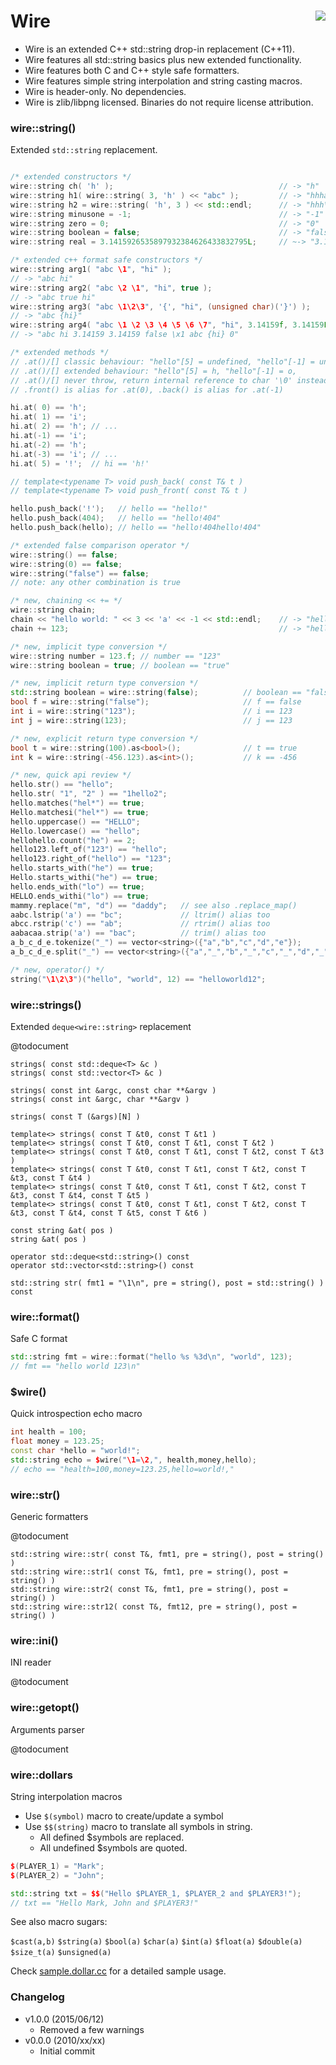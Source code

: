 Wire <a href="https://travis-ci.org/r-lyeh/wire"><img src="https://api.travis-ci.org/r-lyeh/wire.svg?branch=master" align="right" /></a>
====

- Wire is an extended C++ std::string drop-in replacement (C++11).
- Wire features all std::string basics plus new extended functionality.
- Wire features both C and C++ style safe formatters.
- Wire features simple string interpolation and string casting macros.
- Wire is header-only. No dependencies.
- Wire is zlib/libpng licensed. Binaries do not require license attribution.

### wire::string()
Extended ```std::string``` replacement.

```c++

/* extended constructors */
wire::string ch( 'h' );                                     // -> "h"
wire::string h1( wire::string( 3, 'h' ) << "abc" );         // -> "hhhabc"
wire::string h2 = wire::string( 'h', 3 ) << std::endl;      // -> "hhh\n"
wire::string minusone = -1;                                 // -> "-1"
wire::string zero = 0;                                      // -> "0"
wire::string boolean = false;                               // -> "false"
wire::string real = 3.1415926535897932384626433832795L;     // ~-> "3.14159"

/* extended c++ format safe constructors */
wire::string arg1( "abc \1", "hi" );
// -> "abc hi"
wire::string arg2( "abc \2 \1", "hi", true );
// -> "abc true hi"
wire::string arg3( "abc \1\2\3", '{', "hi", (unsigned char)('}') );
// -> "abc {hi}"
wire::string arg4( "abc \1 \2 \3 \4 \5 \6 \7", "hi", 3.14159f, 3.14159L, false, '\x1', arg3, 0 );
// -> "abc hi 3.14159 3.14159 false \x1 abc {hi} 0"

/* extended methods */
// .at()/[] classic behaviour: "hello"[5] = undefined, "hello"[-1] = undefined
// .at()/[] extended behaviour: "hello"[5] = h, "hello"[-1] = o,
// .at()/[] never throw, return internal reference to char '\0' instead
// .front() is alias for .at(0), .back() is alias for .at(-1)

hi.at( 0) == 'h';
hi.at( 1) == 'i';
hi.at( 2) == 'h'; // ...
hi.at(-1) == 'i';
hi.at(-2) == 'h';
hi.at(-3) == 'i'; // ...
hi.at( 5) = '!';  // hi == 'h!'

// template<typename T> void push_back( const T& t )
// template<typename T> void push_front( const T& t )

hello.push_back('!');   // hello == "hello!"
hello.push_back(404);   // hello == "hello!404"
hello.push_back(hello); // hello == "hello!404hello!404"

/* extended false comparison operator */
wire::string() == false;
wire::string(0) == false;
wire::string("false") == false;
// note: any other combination is true

/* new, chaining << += */
wire::string chain;
chain << "hello world: " << 3 << 'a' << -1 << std::endl;    // -> "hello world: 3a-1\n"
chain += 123;                                               // -> "hello world: 3a-1\n123"

/* new, implicit type conversion */
wire::string number = 123.f; // number == "123"
wire::string boolean = true; // boolean == "true"

/* new, implicit return type conversion */
std::string boolean = wire::string(false);          // boolean == "false"
bool f = wire::string("false");                     // f == false
int i = wire::string("123");                        // i == 123
int j = wire::string(123);                          // j == 123

/* new, explicit return type conversion */
bool t = wire::string(100).as<bool>();              // t == true
int k = wire::string(-456.123).as<int>();           // k == -456

/* new, quick api review */
hello.str() == "hello";
hello.str( "1", "2" ) == "1hello2";
hello.matches("hel*") == true;
Hello.matchesi("hel*") == true;
hello.uppercase() == "HELLO";
Hello.lowercase() == "hello";
hellohello.count("he") == 2;
hello123.left_of("123") == "hello";
hello123.right_of("hello") == "123";
hello.starts_with("he") == true;
Hello.starts_withi("he") == true;
hello.ends_with("lo") == true;
HELLO.ends_withi("lo") == true;
mammy.replace("m", "d") == "daddy";   // see also .replace_map()
aabc.lstrip('a') == "bc";             // ltrim() alias too
abcc.rstrip('c') == "ab";             // rtrim() alias too
aabacaa.strip('a') == "bac";          // trim() alias too
a_b_c_d_e.tokenize("_") == vector<string>({"a","b","c","d","e"});
a_b_c_d_e.split("_") == vector<string>({"a","_","b","_","c","_","d","_","e"});

/* new, operator() */
string("\1\2\3")("hello", "world", 12) == "helloworld12";
```

### wire::strings()
Extended ```deque<wire::string>``` replacement

@todocument
```
strings( const std::deque<T> &c )
strings( const std::vector<T> &c )

strings( const int &argc, const char **&argv )
strings( const int &argc, char **&argv )

strings( const T (&args)[N] )

template<> strings( const T &t0, const T &t1 )
template<> strings( const T &t0, const T &t1, const T &t2 )
template<> strings( const T &t0, const T &t1, const T &t2, const T &t3 )
template<> strings( const T &t0, const T &t1, const T &t2, const T &t3, const T &t4 )
template<> strings( const T &t0, const T &t1, const T &t2, const T &t3, const T &t4, const T &t5 )
template<> strings( const T &t0, const T &t1, const T &t2, const T &t3, const T &t4, const T &t5, const T &t6 )

const string &at( pos )
string &at( pos )

operator std::deque<std::string>() const
operator std::vector<std::string>() const

std::string str( fmt1 = "\1\n", pre = string(), post = std::string() ) const
```

### wire::format()
Safe C format

```c++
std::string fmt = wire::format("hello %s %3d\n", "world", 123);
// fmt == "hello world 123\n"
```

### $wire()
Quick introspection echo macro

```c++
int health = 100;
float money = 123.25;
const char *hello = "world!";
std::string echo = $wire("\1=\2,", health,money,hello);
// echo == "health=100,money=123.25,hello=world!,"
```

### wire::str()
Generic formatters

@todocument
```
std::string wire::str( const T&, fmt1, pre = string(), post = string() )
std::string wire::str1( const T&, fmt1, pre = string(), post = string() )
std::string wire::str2( const T&, fmt1, pre = string(), post = string() )
std::string wire::str12( const T&, fmt12, pre = string(), post = string() )
```

### wire::ini()
INI reader

@todocument

### wire::getopt()
Arguments parser

@todocument

### wire::dollars
String interpolation macros

- Use `$(symbol)` macro to create/update a symbol
- Use `$$(string)` macro to translate all symbols in string.
  - All defined $symbols are replaced.
  - All undefined $symbols are quoted.

```c++
$(PLAYER_1) = "Mark";
$(PLAYER_2) = "John";

std::string txt = $$("Hello $PLAYER_1, $PLAYER_2 and $PLAYER3!");
// txt == "Hello Mark, John and $PLAYER3!"
```

See also macro sugars:

`$cast(a,b)`
`$string(a)`
`$bool(a)`
`$char(a)`
`$int(a)`
`$float(a)`
`$double(a)`
`$size_t(a)`
`$unsigned(a)`

Check [sample.dollar.cc](sample.dollar.cc) for a detailed sample usage.

### Changelog
- v1.0.0 (2015/06/12)
  - Removed a few warnings
- v0.0.0 (2010/xx/xx)
  - Initial commit
